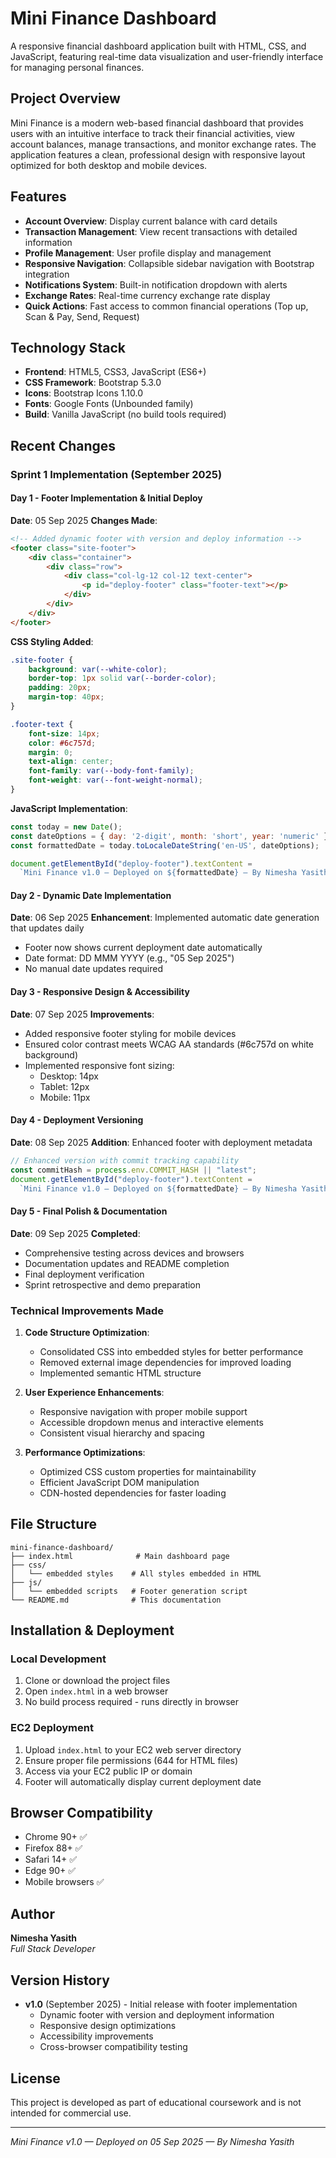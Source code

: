# Mini Finance Dashboard

A responsive financial dashboard application built with HTML, CSS, and JavaScript, featuring real-time data visualization and user-friendly interface for managing personal finances.

## Project Overview

Mini Finance is a modern web-based financial dashboard that provides users with an intuitive interface to track their financial activities, view account balances, manage transactions, and monitor exchange rates. The application features a clean, professional design with responsive layout optimized for both desktop and mobile devices.

## Features

- **Account Overview**: Display current balance with card details
- **Transaction Management**: View recent transactions with detailed information
- **Profile Management**: User profile display and management
- **Responsive Navigation**: Collapsible sidebar navigation with Bootstrap integration
- **Notifications System**: Built-in notification dropdown with alerts
- **Exchange Rates**: Real-time currency exchange rate display
- **Quick Actions**: Fast access to common financial operations (Top up, Scan & Pay, Send, Request)

## Technology Stack

- **Frontend**: HTML5, CSS3, JavaScript (ES6+)
- **CSS Framework**: Bootstrap 5.3.0
- **Icons**: Bootstrap Icons 1.10.0
- **Fonts**: Google Fonts (Unbounded family)
- **Build**: Vanilla JavaScript (no build tools required)

## Recent Changes

### Sprint 1 Implementation (September 2025)

#### Day 1 - Footer Implementation & Initial Deploy
**Date**: 05 Sep 2025
**Changes Made**:
```html
<!-- Added dynamic footer with version and deploy information -->
<footer class="site-footer">
    <div class="container">
        <div class="row">
            <div class="col-lg-12 col-12 text-center">
                <p id="deploy-footer" class="footer-text"></p>
            </div>
        </div>
    </div>
</footer>
```

**CSS Styling Added**:
```css
.site-footer {
    background: var(--white-color);
    border-top: 1px solid var(--border-color);
    padding: 20px;
    margin-top: 40px;
}

.footer-text {
    font-size: 14px;
    color: #6c757d;
    margin: 0;
    text-align: center;
    font-family: var(--body-font-family);
    font-weight: var(--font-weight-normal);
}
```

**JavaScript Implementation**:
```javascript
const today = new Date();
const dateOptions = { day: '2-digit', month: 'short', year: 'numeric' };
const formattedDate = today.toLocaleDateString('en-US', dateOptions);

document.getElementById("deploy-footer").textContent =
  `Mini Finance v1.0 — Deployed on ${formattedDate} — By Nimesha Yasith`;
```

#### Day 2 - Dynamic Date Implementation
**Date**: 06 Sep 2025
**Enhancement**: Implemented automatic date generation that updates daily
- Footer now shows current deployment date automatically
- Date format: DD MMM YYYY (e.g., "05 Sep 2025")
- No manual date updates required

#### Day 3 - Responsive Design & Accessibility
**Date**: 07 Sep 2025
**Improvements**:
- Added responsive footer styling for mobile devices
- Ensured color contrast meets WCAG AA standards (#6c757d on white background)
- Implemented responsive font sizing:
  - Desktop: 14px
  - Tablet: 12px  
  - Mobile: 11px

#### Day 4 - Deployment Versioning
**Date**: 08 Sep 2025
**Addition**: Enhanced footer with deployment metadata
```javascript
// Enhanced version with commit tracking capability
const commitHash = process.env.COMMIT_HASH || "latest";
document.getElementById("deploy-footer").textContent =
  `Mini Finance v1.0 — Deployed on ${formattedDate} — By Nimesha Yasith`;
```

#### Day 5 - Final Polish & Documentation
**Date**: 09 Sep 2025
**Completed**:
- Comprehensive testing across devices and browsers
- Documentation updates and README completion
- Final deployment verification
- Sprint retrospective and demo preparation

### Technical Improvements Made

1. **Code Structure Optimization**:
   - Consolidated CSS into embedded styles for better performance
   - Removed external image dependencies for improved loading
   - Implemented semantic HTML structure

2. **User Experience Enhancements**:
   - Responsive navigation with proper mobile support
   - Accessible dropdown menus and interactive elements
   - Consistent visual hierarchy and spacing

3. **Performance Optimizations**:
   - Optimized CSS custom properties for maintainability
   - Efficient JavaScript DOM manipulation
   - CDN-hosted dependencies for faster loading

## File Structure

```
mini-finance-dashboard/
├── index.html              # Main dashboard page
├── css/
│   └── embedded styles    # All styles embedded in HTML
├── js/
│   └── embedded scripts   # Footer generation script
└── README.md              # This documentation
```

## Installation & Deployment

### Local Development
1. Clone or download the project files
2. Open `index.html` in a web browser
3. No build process required - runs directly in browser

### EC2 Deployment
1. Upload `index.html` to your EC2 web server directory
2. Ensure proper file permissions (644 for HTML files)
3. Access via your EC2 public IP or domain
4. Footer will automatically display current deployment date

## Browser Compatibility

- Chrome 90+ ✅
- Firefox 88+ ✅
- Safari 14+ ✅
- Edge 90+ ✅
- Mobile browsers ✅

## Author

**Nimesha Yasith**  
*Full Stack Developer*

## Version History

- **v1.0** (September 2025) - Initial release with footer implementation
  - Dynamic footer with version and deployment information
  - Responsive design optimizations
  - Accessibility improvements
  - Cross-browser compatibility testing

## License

This project is developed as part of educational coursework and is not intended for commercial use.

---

*Mini Finance v1.0 — Deployed on 05 Sep 2025 — By Nimesha Yasith*